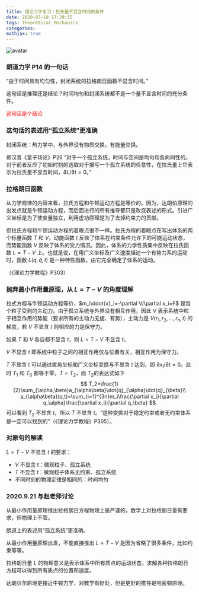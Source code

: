 ```yaml
---
title: 理论力学复习：拉氏量不显含时间的条件
date: 2020-07-18 17:39:15
tags: Theoretical Mechanics
categories:
mathjax: true
---
```


![avatar](https://cdn.jsdelivr.net/gh/xfjiang0818/pictures@2020.7.18/20200220.jpg)

<!-- more -->

### 朗道力学 P14 的一句话

“由于时间具有均匀性，封闭系统的拉格朗日函数不显含时间。”

这句话是推理还是结论？时间均匀和封闭系统都不是一个量不显含时间的充分条件。

<font color=red>这句话是个结论</font>



### 这句话的表述用“孤立系统”更准确

封闭系统：热力学中，与外界没有物质交换，有能量交换。

郑汉青《量子场论》P26 “对于一个孤立系统，时间与空间是均匀和各向同性的。对于前者反应了初始时刻的选取对于描写一个孤立系统的任意性，在拉氏量上它表示为拉氏量不显含时间，$\partial L/\partial t=0$。”



### 拉格朗日函数

从力学规律的内容来看，拉氏方程和牛顿运动方程是等价的。因为，达朗伯原理的出发点就是牛顿运动方程，而后面进行的所有推导都只是改变表述的形式。引进广义坐标是为了使变量独立，利用虚功原理是为了去掉约束力的贡献。

但拉氏方程和牛顿运动方程的着眼点很不一样。拉氏方程的着眼点在写出体系的两个标量函数 $T$ 和 $V$，动能函数 $t$ 反映了体系在约束条件允许下的可能运动状态，而势能函数 $V$ 反映了体系的受力情况。因此，体系的力学性质集中反映在拉氏函数 $L=T-V$ 上。也就是说，在用广义坐标及广义速度描述一个有势力系的运动时，函数 $L(q,\dot{q},t)$ 是一种特性函数，由它完全确定了体系的运动。

（《理论力学教程》P303）



### 抛弃最小作用量原理，从 $L=T-V$ 的角度理解

拉式方程与牛顿运动方程等价，$m_i\ddot{x}_i=-\partial V/\partial x_i=F$ 是每个粒子受到的主动力。由于孤立系统与外界没有相互作用，因此 $V$ 表示系统中粒子相互作用的势能（要求所有的主动力无旋、有势），主动力是 $V(r_1,r_2,...,r_n,t)$ 的梯度，若 $V$ 不显含 $t$ 则相应的力是保守力。

如果 $T$ 和 $V$ 各自都不显含 $t$，则 $L=T-V$ 不显含 $t$。

$V$ 不显含 $t$ 即系统中粒子之间的相互作用仅与位置有关，相互作用为保守力。

$T$ 不显含 $t$ 可以通过直角坐标和广义坐标变换与不显含 $t$ 达到，即 $\partial x_i/\partial t=0$。此时 $T_1$ 和 $T_0$ 都等于零，$T=T_2$，而 $T_2$的表达式如下
$$
T_2=\frac{1}{2}\sum_{\alpha,\beta}a_{\alpha\beta}\dot{q}_{\alpha}\dot{q}_{\beta}\\
a_{\alpha\beta}(q,t)=\sum_{i=1}^{3n}m_i\frac{\partial x_i}{\partial q_\alpha}\frac{\partial x_i}{\partial q_\beta}
$$
可以看到 $T_2$ 不显含 $t$，所以 $T$ 不显含 $t$。“这种变换对于稳定约束或者无约束体系是一定可以找到的”（《理论力学教程》P305）。



### 对原句的解读

$L=T-V$ 不显含 $t$ 的要求：

* $V$ 不显含 $t$：微观粒子、孤立系统
* $T$ 不显含 $t$：微观粒子体系无约束、孤立系统
* 不同时刻的物理定律是相同的：时间均匀



### 2020.9.21 与赵老师讨论

从最小作用量原理推出拉格朗日方程物理上是严谨的，数学上对拉格朗日量有要求，但物理上不管。

朗道上的表述用“孤立系统”更准确。

从最小作用量原理出发，不能直接推出 $L=T-V$ 是因为省略了很多条件，比如约束等等。

拉格朗日量 $L$ 的物理意义是表示体系中所有质点的运动状态，求解各种拉格朗日方程可以得到所有质点的位置和速度。

达朗贝尔原理更接近牛顿力学，对教学有好处，但是更好的推导是哈密顿原理。